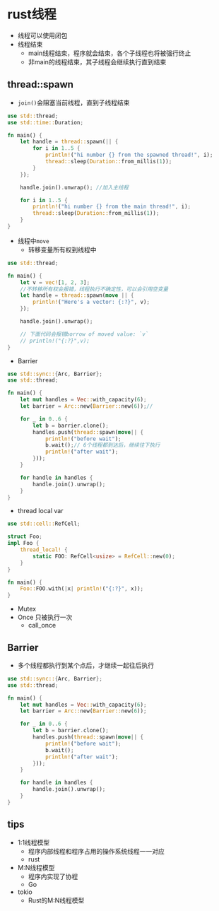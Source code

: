 # rust线程


+ 线程可以使用闭包
+ 线程结束
    + main线程结束，程序就会结束，各个子线程也将被强行终止
    + 非main的线程结束，其子线程会继续执行直到结束


## thread::spawn
+ `join()`会阻塞当前线程，直到子线程结束
```rust
use std::thread;
use std::time::Duration;

fn main() {
    let handle = thread::spawn(|| {
        for i in 1..5 {
            println!("hi number {} from the spawned thread!", i);
            thread::sleep(Duration::from_millis(1));
        }
    });

    handle.join().unwrap(); //加入主线程

    for i in 1..5 {
        println!("hi number {} from the main thread!", i);
        thread::sleep(Duration::from_millis(1));
    }
}
```

+ 线程中`move`
    + 转移变量所有权到线程中
```rust
use std::thread;

fn main() {
    let v = vec![1, 2, 3];
    //不转移所有权会报错，线程执行不确定性，可以会引用空变量
    let handle = thread::spawn(move || {
        println!("Here's a vector: {:?}", v);
    });

    handle.join().unwrap();

    // 下面代码会报错borrow of moved value: `v`
    // println!("{:?}",v);
}
```

+ Barrier
```rust
use std::sync::{Arc, Barrier};
use std::thread;

fn main() {
    let mut handles = Vec::with_capacity(6);
    let barrier = Arc::new(Barrier::new(6));//

    for _ in 0..6 {
        let b = barrier.clone();
        handles.push(thread::spawn(move|| {
            println!("before wait");
            b.wait();// 6个线程都到达后，继续往下执行
            println!("after wait");
        }));
    }

    for handle in handles {
        handle.join().unwrap();
    }
}
```

+ thread local var
```rust
use std::cell::RefCell;

struct Foo;
impl Foo {
    thread_local! {
        static FOO: RefCell<usize> = RefCell::new(0);
    }
}

fn main() {
    Foo::FOO.with(|x| println!("{:?}", x));
}
```
+ Mutex
+ Once 只被执行一次
    + call_once


## Barrier
+ 多个线程都执行到某个点后，才继续一起往后执行
```rust
use std::sync::{Arc, Barrier};
use std::thread;

fn main() {
    let mut handles = Vec::with_capacity(6);
    let barrier = Arc::new(Barrier::new(6));

    for _ in 0..6 {
        let b = barrier.clone();
        handles.push(thread::spawn(move|| {
            println!("before wait");
            b.wait();
            println!("after wait");
        }));
    }

    for handle in handles {
        handle.join().unwrap();
    }
}
```

## tips
+ 1:1线程模型
    + 程序内部线程和程序占用的操作系统线程一一对应
    + rust
+ M:N线程模型
    + 程序内实现了协程
    + Go
+ tokio
    + Rust的M:N线程模型